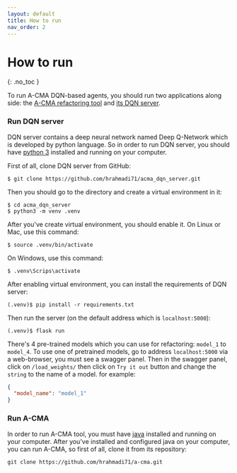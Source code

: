 ```yaml
---
layout: default
title: How to run
nav_order: 2
---
```


# How to run
{: .no_toc }

To run A-CMA DQN-based agents, you should run two applications along side: the [A-CMA refactoring tool](//github.com/hrahmadi71/a-cma) and [its DQN server](//github.com/hrahmadi71/acma_dqn_server).

### Run DQN server
DQN server contains a deep neural network named Deep Q-Network which is developed by python language. So in order to run DQN server, you should have [python 3](https://python.org) installed and running on your computer.

First of all, clone DQN server from GitHub:
```terminal
$ git clone https://github.com/hrahmadi71/acma_dqn_server.git
```
Then you should go to the directory and create a virtual environment in it:
```terminal
$ cd acma_dqn_server
$ python3 -m venv .venv
```
After you've create virtual environment, you should enable it. On Linux or Mac, use this command:
```terminal
$ source .venv/bin/activate
```
On Windows, use this command:
```terminal
$ .venv\Scrips\activate
```
After enabling virtual environment, you can install the requirements of DQN server:
```terminal
(.venv)$ pip install -r requirements.txt
```
Then run the server (on the default address which is `localhost:5000`):
```terminal
(.venv)$ flask run
```
There's 4 pre-trained models which you can use for refactoring: `model_1` to `model_4`.
To use one of pretrained models, go to address `localhost:5000` via a web-browser, you must see a swagger panel. Then in the swagger panel, click on `/load_weights/` then click on `Try it out` button and change the `string` to the name of a model. for example:
```json
{
  "model_name": "model_1"
}
```

### Run A-CMA
In order to run A-CMA tool, you must have [java](https://www.java.com/) installed and running on your computer. 
After you've installed and configured java on your computer, you can run A-CMA, so first of all, clone it from its repository:
```terminal
git clone https://github.com/hrahmadi71/a-cma.git
```
